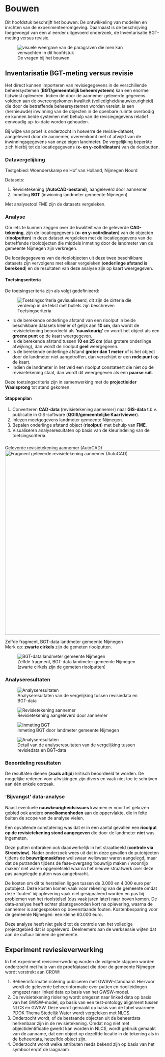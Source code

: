 # Bouwen

Dit hoofdstuk beschrijft het bouwen: De ontwikkeling van modellen en inrchten van de experimenteeromgeving. Daarnaast is de beschrijving toegevoegd van een al eerder uitgevoerd onderzoek, de Inventarisatie BGT-meting versus revisie.

<figure>
<img src="../images/bouwen.png" alt="visuele weergave van de paragraven die men kan verwachten in dit hoofdstuk">
<figcaption>De vragen bij het bouwen</caption>
</figure>


## Inventarisatie BGT-meting versus revisie

Het direct kunnen importeren van revisiegegevens in de verschillende beheersystemen (**BGT/gemeentelijk beheersysteem**) kan een enorme tijdwinst opleveren. Indien de door de aannemer geleverde gegevens voldoen aan de overeengekomen kwaliteit (volledigheid/nauwkeurigheid) die door de betreffende beheersystemen worden vereist, is een (hernieuwde) inwinning van de objecten in de openbare ruimte overbodig en kunnen beide systemen met behulp van de revisiegegevens relatief eenvoudig up-to-date worden gehouden.  

Bij wijze van proef is onderzocht in hoeverre de revisie-dataset, aangeleverd door de aannemer, overeenkomt met of afwijkt van de inwinningsgegevens van onze eigen landmeter. De vergelijking beperkte zich hierbij tot de locatiegegevens (**x- en y-coördinaten**) van de rioolputten.  

### Datavergelijking  

Testgebied: Woenderskamp en Hof van Holland, Nijmegen Noord  

Datasets:

1. Revisietekening (**AutoCAD-bestand**), aangeleverd door aannemer  
2. Inmeting **BGT** (inwinning landmeter gemeente Nijmegen)  

Met analysetool FME zijn de datasets vergeleken.  

### Analyse  

Om iets te kunnen zeggen over de kwaliteit van de geleverde **CAD-tekening**, zijn de locatiegegevens (**x- en y-coördinaten**) van de objecten (**rioolputten**) in deze dataset vergeleken met de locatiegegevens van de betreffende rioolobjecten die middels inmeting door de landmeter van de gemeente Nijmegen zijn verkregen.  

De locatiegegevens van de rioolobjecten uit deze twee beschikbare datasets zijn vervolgens met elkaar vergeleken (**onderlinge afstand is berekend**) en de resultaten van deze analyse zijn op kaart weergegeven.  

#### Toetsingscriteria  

De toetsingscriteria zijn als volgt gedefinieerd:

<figure>
  <img src="../images/criteria.png" alt="Toetsingscriteria gevisualiseerd, dit zijn de cirteria die verderop in de tekst met bullets zijn beschreven">
  <figcaption>Toetsingscriteria</figcaption>
</figure>

* Is de berekende onderlinge afstand van een rioolput in beide beschikbare datasets kleiner of gelijk aan **10 cm**, dan wordt de revisietekening beoordeeld als **‘nauwkeurig’** en wordt het object als een **groene punt** op de kaart weergegeven.  
* Is de berekende afstand tussen **10 en 25 cm** (dus grotere onderlinge afwijking), dan wordt de rioolput **geel** weergegeven.  
* Is de berekende onderlinge afstand **groter dan 1 meter** of is het object door de landmeter niet aangetroffen, dan verschijnt er een **rode punt** op de kaart.  
* Indien de landmeter in het veld een rioolput constateert die niet op de revisietekening staat, dan wordt dit weergegeven als een **paarse ruit**.  

Deze toetsingscriteria zijn in samenwerking met de **projectleider Waalsprong** tot stand gekomen.  

#### Stappenplan  

1. Converteren **CAD-data** (revisietekening aannemer) naar **GIS-data** t.b.v. publicatie in GIS-software (**QGIS/gemeentelijke Kaartviewer**).  
2. Inlezen meetgegevens landmeter gemeente Nijmegen.  
3. Bepalen onderlinge afstand object (**rioolput**) met behulp van **FME**.  
4. Visualiseren analyseresultaten op basis van de kleurindeling van de toetsingscriteria.  

###
Geleverde revisietekening aannemer (AutoCAD)  
<img src="../images/fragment_revisietekening.png" alt="Fragment geleverde revisietekening aannemer (AutoCAD)" width="600"/>  

Zelfde fragment, BGT-data landmeter gemeente Nijmegen  
Merk op: **zwarte cirkels** zijn de gemeten rioolputten.  

<figure>
  <img src="../images/bgt_data_landmeter.png" alt="BGT-data landmeter gemeente Nijmegen">
  <figcaption>Zelfde fragment, BGT-data landmeter gemeente Nijmegen (zwarte cirkels zijn de gemeten rioolputten)</figcaption>
</figure> 

### Analyseresultaten  

<figure>
  <img src="../images/analyseresultaten.png" alt="Analyseresultaten">
  <figcaption>Analyseresultaten van de vergelijking tussen revisiedata en BGT-data</figcaption>
</figure>

<figure>
  <img src="../images/revisietekening_aannemer.png" alt="Revisietekening aannemer">
  <figcaption>Revisietekening aangeleverd door aannemer</figcaption>
</figure>

<figure>
  <img src="../images/inmeting_bgt.png" alt="Inmeting BGT">
  <figcaption>Inmeting BGT door landmeter gemeente Nijmegen</figcaption>
</figure>

<figure>
  <img src="../images/analyseresultaten.png" alt="Analyseresultaten">
  <figcaption>Detail van de analyseresultaten van de vergelijking tussen revisiedata en BGT-data</figcaption>
</figure>

### Beoordeling resultaten  

De resultaten dienen (**zoals altijd**) kritisch beoordeeld te worden. De mogelijke redenen voor afwijkingen zijn divers en vaak niet toe te schrijven aan één enkele oorzaak.  

### ‘Bijvangst’ data-analyse  

Naast eventuele **nauwkeurigheidsissues** kwamen er voor het gekozen gebied ook andere **onvolkomenheden** aan de oppervlakte, die in feite buiten de scope van de analyse vielen.  

Een opvallende constatering was dat er in een aantal gevallen een **rioolput op de revisietekening stond aangegeven** die door de landmeter **niet** was ingemeten.  

Deze putten ontbraken ook daadwerkelijk in het straatbeeld (**controle via Streetview**). Nader onderzoek wees uit dat in deze gevallen de putobjecten tijdens de **bouwrijpmaakfase** weliswaar weliswaar waren aangelegd, maar dat de putranden tijdens de fase-overgang ‘bouwrijp maken / woonrijp maken’ niet waren opgemetseld waarna het nieuwe straatwerk over deze pas aangelegde putten was aangebracht.

De kosten om dit te herstellen liggen tussen de 3.000 en 4.000 euro per putobject. Deze kosten komen vaak voor rekening van de gemeente omdat deze ‘fouten’ bij oplevering vaak niet gesignaleerd worden en pas bij problemen van het rioolstelsel (dus vaak jaren later) naar boven komen. De data-analyse heeft echter plaatsgevonden kort na oplevering, waarna de aannemer is aangesproken op bovenstaande fouten. Kostenbesparing voor de gemeente Nijmegen: een kleine 60.000 euro.

Deze analyse heeft niet geleid tot de controle van het volledige projectgebied dat is opgeleverd. Deelnemers aan de werksessie wijten dat aan de cultuur binnen de gemeente. 


## Experiment reviesieverwerking

In het experiment revisieverwerking worden de volgende stappen worden onderzocht met hulp van de proefdataset die door de gemeente Nijmegen wordt verstrekt aan CROW:

1. Beheerinformatie riolering publiceren met GWSW-standaard. Hiervoor wordt de geleverde beheerinformatie over putten en rioolleidingen omgezet naar linked data op basis van het GWSW-model.
2. De revisietekening riolering wordt omgezet naar linked data op basis van het GWSW-model, op basis van een test-ontology alignment tussen NLCS en GWSW. Deze wordt gemaakt op basis van de tabel waarmee PDOK Thema Stedelijk Water wordt vergeleken met NLCS.
3. Onderzocht wordt, of de bestaande objecten uit de beheerdata herkenbaar zijn in de revisietekening. Omdat nog niet met objectidentificatie gwerkt kan worden in NLCS, wordt gebruik gemaakt van de aanname, dat een object op dezelfde locatie in de tekening als in de beheerdata, hetzelfde object zijn.
4. Onderzocht wordt welke attributen reeds bekend zijn op basis van het symbool en/of de laagnaam
